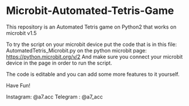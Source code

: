 # Microbit-Automated-Tetris-Game
This repository is an Automated Tetris game on Python2 that works on microbit v1.5

To try the script on your microbit device put the code that is in this file: AutomatedTetris_Microbit.py
on the python microbit page: https://python.microbit.org/v/2
And make sure you connect your microbit device in the page in order to run the script.


The code is editable and you can add some more features to it yourself.

Have Fun!


Instagram: @a7.acc
Telegram : @a7_acc
